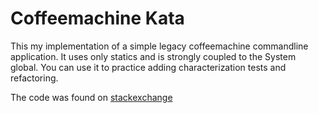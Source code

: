 # Coffeemachine Kata

This my implementation of  a simple legacy coffeemachine commandline application.
It uses only statics and is strongly coupled to the System global.
You can use it to practice adding characterization tests and refactoring.

The code was found on [stackexchange](https://codereview.stackexchange.com/questions/83135/designing-a-coffee-machine)
